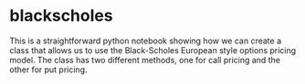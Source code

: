 # blackscholes
This is a straightforward python notebook showing how we can create a class that allows us to use the Black-Scholes European style options pricing
model. The class has two different methods, one for call pricing and the other for put pricing. 
